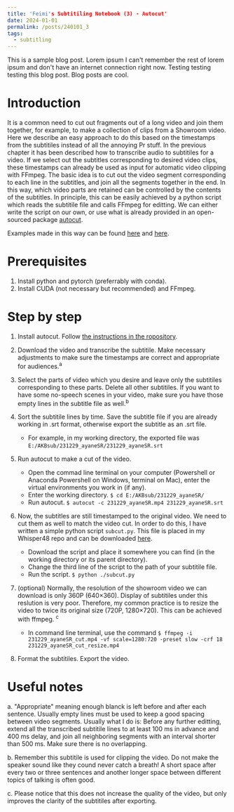 ```yaml
---
title: 'Feimi's Subtitiling Notebook (3) - Autocut'
date: 2024-01-01
permalink: /posts/240101_3
tags:
  - subtitling
---
```


This is a sample blog post. Lorem ipsum I can't remember the rest of lorem ipsum and don't have an internet connection right now. Testing testing testing this blog post. Blog posts are cool.

Introduction
======

It is a common need to cut out fragments out of a long video and join them together, for example, to make a collection of clips from a Showroom video. Here we describe an easy approach to do this based on the timestamps from the subtitiles instead of all the annoying Pr stuff. In the previous chapter it has been described how to transcribe audio to subtitiles for a video. If we select out the subtitles corresponding to desired video clips, these timestamps can already be used as input for automatic video clipping with FFmpeg. The basic idea is to cut out the video segment corresponding to each line in the subtitles, and join all the segments together in the end. In this way, which video parts are retained can be controlled by the contents of the subtitles. In principle, this can be easily achieved by a python script which reads the subtitile file and calls FFmpeg for editting. We can either write the script on our own, or use what is already provided in an open-sourced package [autocut](https://github.com/mli/autocut).  

Examples made in this way can be found [here](https://www.bilibili.com/video/BV1pw411G7HW) and [here](https://www.bilibili.com/video/BV1aC4y1D74Q).  


Prerequisites
======
1. Install python and pytorch (preferrably with conda). 
2. Install CUDA (not necessary but recommended) and FFmpeg. 


Step by step
======
1. Install autocut. Follow [the instructions in the ropository](https://github.com/mli/autocut?tab=readme-ov-file). 

2. Download the video and transcribe the subtitile. Make necessary adjustments to make sure the timestamps are correct and appropriate for audiences.<sup>a</sup> 

3. Select the parts of video which you desire and leave only the subtitiles corresponding to these parts. Delete all other subtitiles. If you want to have some no-speech scenes in your video, make sure you have those empty lines in the subtitle file as well.<sup>b</sup>  

4. Sort the subtitile lines by time. Save the subtitle file if you are already working in .srt format, otherwise export the subtitle as an .srt file. 
    - For example, in my working directory, the exported file was `E:/AKBsub/231229_ayaneSR/231229_ayaneSR.srt`

5. Run autocut to make a cut of the video. 
    - Open the commad line terminal on your computer (Powershell or Anaconda Powershell on Windows, terminal on Mac), enter the virtual environments you work in (if any).  
    - Enter the working directory. `$ cd E:/AKBsub/231229_ayaneSR/`
    - Run autocut. `$ autocut -c 231229_ayaneSR.mp4 231229_ayaneSR.srt`

6. Now, the subtitles are still timestamped to the original video. We need to cut them as well to match the video cut. In order to do this, I have written a simple python script `subcut.py`. This file is placed in my Whisper48 repo and can be downloaded [here](https://github.com/ifeimi/whisper48/blob/main/subcut.py).  
    - Download the script and place it somewhere you can find (in the working directory or its parent directory). 
    - Change the third line of the script to the path of your subtitile file.  
    - Run the script. `$ python ./subcut.py`

7. (optional) Normally, the resolution of the showroom video we can download is only 360P (640×360). Display of subtitiles under this reslution is very poor. Therefore, my common practice is to resize the video to twice its original size (720P, 1280×720). This can be achieved with ffmpeg. <sup>c</sup> 
    - In command line terminal, use the command `$ ffmpeg -i 231229_ayaneSR_cut.mp4 -vf scale=1280:720 -preset slow -crf 18 231229_ayaneSR_cut_resize.mp4`

8. Format the subtitiles. Export the video. 


Useful notes
======
a. "Appropriate" meaning enough blanck is left before and after each sentence. Usually empty lines must be used to keep a good spacing between video segments. Usually what I do is: Before any further editting, extend all the transcribed subtitile lines to at least 100 ms in advance and 400 ms delay, and join all neighboring segments with an interval shorter than 500 ms. Make sure there is no overlapping.  

b. Remember this subtitile is used for clipping the video. Do not make the speaker sound like they cound never catch a breath! A short space after every two or three sentences and another longer space between different topics of talking is often good.  

c. Please notice that this does not increase the quality of the video, but only improves the clarity of the subtitiles after exporting.